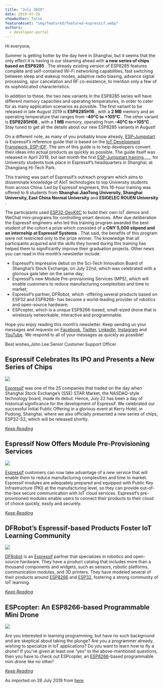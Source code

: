 ```yaml
---
title: "July 2019"
date: 2019-07-28
showAuthor: false
featureAsset: "img/featured/featured-espressif.webp"
authors:
  - developer-portal
---
```

Hi everyone,

Summer is getting hotter by the day here in Shanghai, but it seems that the only effect it is having is our steaming ahead with __a new series of chips based on ESP8285__ . The already existing version of ESP8285 features complete and self-contained Wi-Fi networking capabilities, fast switching between sleep and wakeup modes, adaptive radio biasing, advance signal processing, spur cancelation and RF co-existence, to mention only a few of its sophisticated characteristics.

In addition to these, the two new variants in the ESP8285 series will have different memory capacities and operating temperatures, in order to cater for as many application scenarios as possible. The first variant to be released in late August 2019 is __ESP8285H16__ , with a __2 MB__ memory and an operating temperature that ranges from __-40°C to +105°C__ . The other variant is __ESP8285H08__ , with a __1 MB__ memory, operating from __-40°C to +105°C__ . Stay tuned to get all the details about our new ESP8285 variants in August!

On a different note, as many of you probably know already, [ESP-Jumpstart](https://www.espressif.com/en/news/ESP_Jumpstart) is Espressif’s reference guide that is based on the [IoT Development Framework, ESP-IDF](https://github.com/espressif/esp-idf). The aim of this guide is to help developers convert their ideas into actual products as quickly as possible. The guide itself was released in April 2019, but last month the first [ESP-Jumpstart training](https://docs.espressif.com/projects/esp-jumpstart/en/latest/introduction.html)____ for University students took place in Espressif’s headquarters in Shanghai, at Zhangjiang Hi-Tech Park.

This training was part of Espressif’s outreach program which aims to disseminate knowledge of AIoT technologies to top University students from across China. Led by Espressif engineers, this 16-hour training was offered to 9 students from __Shanghai JiaoTong University, Shanghai University, East China Normal University__  and __ESIGELEC ROUEN University__ .

The participants used [ESP32-DevKitC](https://www.espressif.com/en/products/hardware/esp32-devkitc/overview) to build their own IoT demos and WeChat mini-programs for controlling smart devices. After due deliberation the Espressif engineers who led this training program awarded the best student of the cohort a prize which consisted of a __CNY 5,000 stipend and an internship at Espressif Systems__ . That said, the benefits of this program were not restricted only to the prize winner. The knowledge that all participants acquired and the skills they honed during this training has helped them to significantly improve their graduation projects. Other news you can read in this month’s newsletter include:

- Espressif’s impressive debut on the Sci-Tech Innovation Board of Shanghai’s Stock Exchange, on July 22nd, which was celebrated with a glorious gala later on the same day;
- Espressif’s new Module Pre-provisioning Services (MPS), which will enable customers to reduce manufacturing complexities and time to market;
- Espressif’s partner, DFRobot, which -offering several products based on ESP32 and ESP8266- has become a world-leading provider of robotics and open-source hardware;
- ESPcopter, which is a unique ESP8266-based, small-sized drone that is wirelessly networkable, interactive and programmable.

Hope you enjoy reading this month’s newsletter. Keep sending us your messages and requests on [Facebook](https://www.facebook.com/espressif/), [Twitter](https://twitter.com/EspressifSystem), [LinkedIn](https://www.linkedin.com/company/espressif-systems/), [Instagram](https://www.instagram.com/espressif_systems/) and [YouTube](https://www.youtube.com/channel/UCDBWNF7CJ2U5eLGT7o3rKog). We respond to all of your messages as quickly as possible!

Best wishes,John Lee.Senior Customer Support Officer

## Espressif Celebrates Its IPO and Presents a New Series of Chips

![](img/july-1.webp)

[Espressif](https://www.espressif.com/) was one of the 25 companies that traded on the day when Shanghai Stock Exchange’s (SSE) STAR Market, the NASDAQ-style technology board, made its debut. Hence, July 22 has been a day of historical significance for the development of Espressif. We celebrated our successful Initial Public Offering in a glorious event at Kerry Hotel, in Pudong, Shanghai, where we also officially presented a new series of chips, ESP32-S2, which will be released shortly.

[*Keep Reading*](https://www.espressif.com/en/news/Espressif_IPO)

## Espressif Now Offers Module Pre-Provisioning Services

![](img/july-2.webp)

[Espressif](https://www.espressif.com/) customers can now take advantage of a new service that will enable them to reduce manufacturing complexities and time to market. Espressif modules are adequately prepared and equipped with Public Key Infrastructure (PKI) at the manufacturing level, so they can provide out-of-the-box secure communication with IoT cloud services. Espressif’s pre-provisioned modules enable users to connect their products to their cloud of choice quickly, easily and securely.

[*Keep Reading*](https://www.espressif.com/en/news/Espressif_preprovisioning)

## DFRobot’s Espressif-based Products Foster IoT Learning Community

![](img/july-3.webp)

[DFRobot](https://www.dfrobot.com/index.php?route=information%2Finformation&information_id=4) is an [Espressif](https://www.espressif.com/) partner that specializes in robotics and open-source hardware. They have a product catalog that includes more than a thousand components and widgets, such as sensors, robotic platforms, communication modules, and 3D printers. They have modeled several of their products around [ESP8266](https://www.espressif.com/en/products/hardware/esp8266ex/overview) and [ESP32](https://www.espressif.com/en/products/hardware/esp32/overview), fostering a strong community of IoT learning.

[*Keep Reading*](https://www.espressif.com/en/news/DFRobots_Espressif_based_Products)

## ESPcopter: An ESP8266-based Programmable Mini Drone

![](img/july-4.webp)

Are you interested in learning programming, but have no such background and are skeptical about taking the plunge? Are you a programmer already, wishing to specialize in IoT applications? Do you want to learn how to fly a drone? If you’ve given at least one “yes” to the above-mentioned questions, then you have to check out ESPcopter, an [ESP8266](https://www.espressif.com/en/products/hardware/esp8266ex/overview)-based programmable mini drone like no other!

[*Keep Reading*](https://www.espressif.com/en/news/ESPcopter_ESP8266)

As imported on 26 July 2019 from [here](https://mailchi.mp/d16d12b0e004/espressif-esp-news-july-2019?e=f9593a0e62).
